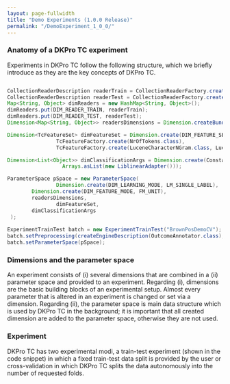```yaml
---
layout: page-fullwidth
title: "Demo Experiments (1.0.0 Release)"
permalink: "/DemoExperiment_1_0_0/"
---
```


### Anatomy of a DKPro TC experiment

Experiments in DKPro TC follow the following structure, which we briefly introduce as they are the key concepts of DKPro TC.

```java

CollectionReaderDescription readerTrain = CollectionReaderFactory.create..()
CollectionReaderDescription readerTest = CollectionReaderFactory.create..();
Map<String, Object> dimReaders = new HashMap<String, Object>();
dimReaders.put(DIM_READER_TRAIN, readerTrain);
dimReaders.put(DIM_READER_TEST, readerTest);
Dimension<Map<String, Object>> readersDimensions = Dimension.createBundle("readers", dimReaders);

Dimension<TcFeatureSet> dimFeatureSet = Dimension.create(DIM_FEATURE_SET, new TcFeatureSet(
				TcFeatureFactory.create(NrOfTokens.class),
				TcFeatureFactory.create(LuceneCharacterNGram.class, LuceneCharacterNGram.PARAM_NGRAM_USE_TOP_K, 50)));

Dimension<List<Object>> dimClassificationArgs = Dimension.create(Constants.DIM_CLASSIFICATION_ARGS,
				  Arrays.asList(new LiblinearAdapter()));

ParameterSpace pSpace = new ParameterSpace(
				Dimension.create(DIM_LEARNING_MODE, LM_SINGLE_LABEL), 
        Dimension.create(DIM_FEATURE_MODE, FM_UNIT),
        readersDimensions,
				dimFeatureSet, 
        dimClassificationArgs
 );
 
ExperimentTrainTest batch = new ExperimentTrainTest("BrownPosDemoCV");
batch.setPreprocessing(createEngineDescription(OutcomeAnnotator.class);
batch.setParameterSpace(pSpace); 

```

### Dimensions and the parameter space
An experiment consists of (i) several dimensions that are combined in a (ii) parameter space and provided to an experiment. 
Regarding (i), dimensions are the basic building blocks of an experimental setup. Almost every parameter that is altered in an experiment is changed or set via a dimension. Regarding (ii), the parameter space is main data structure which is used by DKPro TC in the background; it is important that all created dimension are added to the parameter space, otherwise they are not used. 

### Experiment
DKPro TC has two experimental modi, a train-test experiment (shown in the code snippet) in which a fixed train-test data split is provided by the user or cross-validation in which DKPro TC splits the data autonomously into the number of requested folds.

